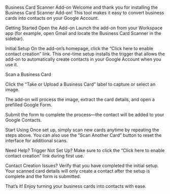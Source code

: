 Business Card Scanner Add-on
Welcome and thank you for installing the Business Card Scanner Add-on! This tool makes it easy to convert business cards into contacts on your Google Account.

Getting Started
Open the Add-on
Launch the add-on from your Workspace app (for example, open Gmail and locate the Business Card Scanner in the sidebar).

Initial Setup
On the add-on’s homepage, click the “Click here to enable contact creation” link.
This one-time setup installs the trigger that allows the add-on to automatically create contacts in your Google Account when you use it.

Scan a Business Card

Click the “Take or Upload a Business Card” label to capture or select an image.

The add-on will process the image, extract the card details, and open a prefilled Google Form.

Submit the form to complete the process—the contact will be added to your Google Contacts.

Start Using
Once set up, simply scan new cards anytime by repeating the steps above. You can also use the “Scan Another Card” button to reset the interface for additional scans.

Need Help?
Trigger Not Set Up?
Make sure to click the “Click here to enable contact creation” link during first use.

Contact Creation Issues?
Verify that you have completed the initial setup. Your scanned card details will only create a contact after the setup is complete and the form is submitted.

That’s it! Enjoy turning your business cards into contacts with ease.
